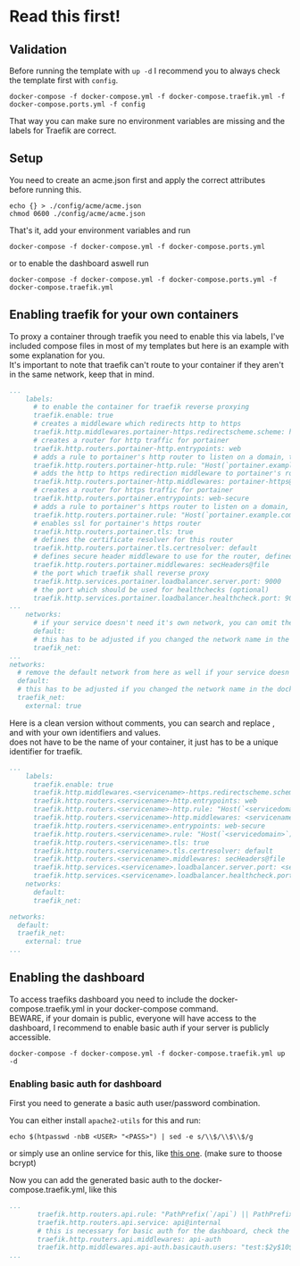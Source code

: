 # Read this first!

## Validation

Before running the template with ```up -d``` I recommend you to always check the template first with ```config```.

```shell
docker-compose -f docker-compose.yml -f docker-compose.traefik.yml -f docker-compose.ports.yml -f config
```

That way you can make sure no environment variables are missing and the labels for Traefik are correct.

## Setup

You need to create an acme.json first and apply the correct attributes before running this.

```shell
echo {} > ./config/acme/acme.json
chmod 0600 ./config/acme/acme.json
```

That's it, add your environment variables and run 

```shell
docker-compose -f docker-compose.yml -f docker-compose.ports.yml
```

or to enable the dashboard aswell run

```shell
docker-compose -f docker-compose.yml -f docker-compose.ports.yml -f docker-compose.traefik.yml
```

## Enabling traefik for your own containers

To proxy a container through traefik you need to enable this via labels, I've included compose files in most of my templates but here is an example with some explanation for you.  
It's important to note that traefik can't route to your container if they aren't in the same network, keep that in mind.

```yml
...
    labels:
      # to enable the container for traefik reverse proxying
      traefik.enable: true
      # creates a middleware which redirects http to https
      traefik.http.middlewares.portainer-https.redirectscheme.scheme: https
      # creates a router for http traffic for portainer
      traefik.http.routers.portainer-http.entrypoints: web
      # adds a rule to portainer's http router to listen on a domain, this can also be a subdomain or multiple domains
      traefik.http.routers.portainer-http.rule: "Host(`portainer.example.com`)"
      # adds the http to https redirection middleware to portainer's router
      traefik.http.routers.portainer-http.middlewares: portainer-https@docker
      # creates a router for https traffic for portainer
      traefik.http.routers.portainer.entrypoints: web-secure
      # adds a rule to portainer's https router to listen on a domain, this can also be a subdomain or multiple domains
      traefik.http.routers.portainer.rule: "Host(`portainer.example.com`)"
      # enables ssl for portainer's https router
      traefik.http.routers.portainer.tls: true
      # defines the certificate resolver for this router
      traefik.http.routers.portainer.tls.certresolver: default
      # defines secure header middleware to use for the router, defined in config/dynamic.toml
      traefik.http.routers.portainer.middlewares: secHeaders@file
      # the port which traefik shall reverse proxy
      traefik.http.services.portainer.loadbalancer.server.port: 9000
      # the port which should be used for healthchecks (optional)
      traefik.http.services.portainer.loadbalancer.healthcheck.port: 9000
...
    networks:
      # if your service doesn't need it's own network, you can omit the default network
      default:
      # this has to be adjusted if you changed the network name in the docker-compose.yml
      traefik_net:
...
networks:
  # remove the default network from here as well if your service doesn't need it
  default:
  # this has to be adjusted if you changed the network name in the docker-compose.yml
  traefik_net:
    external: true

```

Here is a clean version without comments, you can search and replace <servicename>, <serviceport> and <servicedomain> with your own identifiers and values.  
<servicename> does not have to be the name of your container, it just has to be a unique identifier for traefik.

```yml
...
    labels:
      traefik.enable: true
      traefik.http.middlewares.<servicename>-https.redirectscheme.scheme: https
      traefik.http.routers.<servicename>-http.entrypoints: web
      traefik.http.routers.<servicename>-http.rule: "Host(`<servicedomain>`)"
      traefik.http.routers.<servicename>-http.middlewares: <servicename>-https@docker
      traefik.http.routers.<servicename>.entrypoints: web-secure
      traefik.http.routers.<servicename>.rule: "Host(`<servicedomain>`)"
      traefik.http.routers.<servicename>.tls: true
      traefik.http.routers.<servicename>.tls.certresolver: default
      traefik.http.routers.<servicename>.middlewares: secHeaders@file
      traefik.http.services.<servicename>.loadbalancer.server.port: <serviceport>
      traefik.http.services.<servicename>.loadbalancer.healthcheck.port: <serviceport>
    networks:
      default:
      traefik_net:

networks:
  default:
  traefik_net:
    external: true
...
```

## Enabling the dashboard

To access traefiks dashboard you need to include the docker-compose.traefik.yml in your docker-compose command.  
BEWARE, if your domain is public, everyone will have access to the dashboard, I recommend to enable basic auth if your server is publicly accessible.

```shell
docker-compose -f docker-compose.yml -f docker-compose.traefik.yml up -d
```

### Enabling basic auth for dashboard

First you need to generate a basic auth user/password combination.

You can either install ```apache2-utils``` for this and run:

```shell
echo $(htpasswd -nbB <USER> "<PASS>") | sed -e s/\\$/\\$\\$/g
```

or simply use an online service for this, like [this one](https://hostingcanada.org/htpasswd-generator/). (make sure to thoose bcrypt)

Now you can add the generated basic auth to the docker-compose.traefik.yml, like this

```yml
...
       traefik.http.routers.api.rule: "PathPrefix(`/api`) || PathPrefix(`/dashboard`)"
       traefik.http.routers.api.service: api@internal
       # this is necessary for basic auth for the dashboard, check the README first before uncommenting
       traefik.http.routers.api.middlewares: api-auth
       traefik.http.middlewares.api-auth.basicauth.users: "test:$2y$10$EbI9jlFjpPdEAtpG9KRjWeULZP4zl6vyfQThUURfKdJxq4qAPMr5m"
...
```

